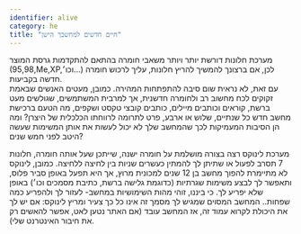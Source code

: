 ```yaml
---
identifier: alive
category: he
title: "חיים חדשים למחשבך הישן"
---
```



  מערכת חלונות דורשת יותר ויותר משאבי חומרה בהתאם להתקדמות גרסת המוצר 
  (95,98,Me,XP,וכו׳...)
  לכן, אם ברצונך להמשיך להריץ חלונות, עליך לרכוש חומרה חדשה בקביעות.  
  עם זאת, לא נראית שום סיבה להתפתחות המהירה. כמובן, מעטים האנשים שבאמת זקוקים לכח מחשוב רב ולחומרה חדשנית, 
  אך למרבית המשתמשים, שגולשים מעט ברשת, קוראים וכותבים מיילים, כותבים קובצי טקסט ושקפים, מה הטעם ברכישת מחשב חדש כל שנתיים, שלוש או ארבע,
  פרט לתרומה לרווחתו הכלכלית של היצרן? ומה הן הסיבות המעמיקות לכך שהמחשב שלך לא יכול לעשות את אותן המשימות שעשה היטב לפני חמש שנים?




  מערכת לינוקס רצה בצורה מושלמת על חומרה ישנה, שייתכן שעל אותה חומרה, חלונות 7 תסרב לפעול או שתיתן לך להמתין כעשרים שניות בין לחיצה ללחיצה. 
  כמובן, לינוקס לא מתיימרת להפוך מחשב בן 12 שנים למכונית מרוץ, אך היא תפעל באופן סביר פלוס, ותאפשר לך לבצע משימות שגרתיות (כדוגמת גלישה ברשת, כתיבת מסמכים וכו׳)
 באופן שלא יפריע לך. כי ביננו, זוהי מהות השימושיות במחשב- לעזור לך ולהפריע כמה שפחות..
  המחשב המסוים שמגיש לך מסמך זה אינו כל כך צעיר ומריץ לינוקס: אם יש לך את היכולת לקרוא עמוד זה, אז המחשב עובד (אם האתר נטען לאט, אפשר להאשים רק את חיבור האינטרנט שלי).
  






